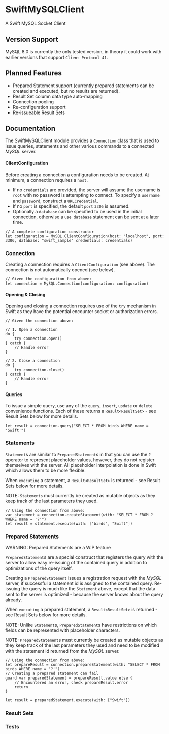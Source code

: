 # SwiftMySQLClient

A Swift MySQL Socket Client

## Version Support

MySQL 8.0 is currently the only tested version, in theory it could work with earlier versions that support `Client Protocol 41`.

## Planned Features

* Prepared Statement support (currently prepared statements can be created and executed, but no results are returned).
* Result Set column data type auto-mapping
* Connection pooling
* Re-configuration support
* Re-issueable Result Sets

## Documentation

The SwiftMySQLClient module provides a `Connection` class that is used to issue queries, statements and other various commands to a connected *MySQL* server.

#### ClientConfiguration

Before creating a connection a configuration needs to be created. At minimum, a connection requires a `host`.

* If no `credentials` are provided, the server will assume the username is `root` with no password is attempting to connect. To specify a `username` and `password`, construct a `URLCredential`.
* If no `port` is specified, the default `port` `3306` is assumed.
* Optionally a `database` can be specified to be used in the initial connection, otherwise a `use database` statement can be sent at a later time.

```
// A complete configuration constructor
let configuration = MySQL.ClientConfiguration(host: "localhost", port: 3306, database: "swift_sample" credentials: credentials)
```

### Connection

Creating a connection requires a `ClientConfiguration` (see above). The connection is not automatically opened (see below).

```
// Given the configuration from above:
let connection = MySQL.Connection(configuration: configuration)
```

#### Opening & Closing

Opening and closing a connection requires use of the `try` mechanism in Swift as they have the potential encounter socket or authorization errors.

```
// Given the connection above:

// 1. Open a connection
do {
	try connection.open()
} catch {
	// Handle error
}

// 2. Close a connection
do {
	try connection.close()
} catch {
	// Handle error
}
```

#### Queries

To issue a simple query, use any of the `query`, `insert`, `update` or `delete` convenience functions. Each of these returns a `Result<ResultSet>` - see Result Sets below for more details.

```
let result = connection.query("SELECT * FROM birds WHERE name = 'Swift'")
```

### Statements

`Statement`s are similar to `PreparedStatement`s in that you can use the `?` operator to represent placeholder values, however, they do not register themselves with the server. All placeholder interpolation is done in Swift which allows them to be more flexible.

When `executing` a statement, a `Result<ResultSet>` is returned - see Result Sets below for more details.

NOTE: `Statements` must currently be created as mutable objects as they keep track of the last parameters they used.

```
// Using the connection from above:
var statement = connection.createStatement(with: "SELECT * FROM ? WHERE name = '?'")
let result = statement.execute(with: ["birds", "Swift"])
```

### Prepared Statements

WARNING: Prepared Statements are a WIP feature

`PreparedStatement`s are a special construct that registers the query with the server to allow easy re-issuing of the contained query in addition to optimizations of the query itself.

Creating a `PreparedStatement` issues a registration request with the *MySQL* server, if successful a statement id is assigned to the contained query. Re-issuing the query is much like the `Statement` above, except that the data sent to the server is optimized - because the server knows about the query already.

When `executing` a prepared statement, a `Result<ResultSet>` is returned - see Result Sets below for more details.

NOTE: Unlike `Statement`s, `PreparedStatement`s have restrictions on which fields can be represented with placeholder characters.

NOTE: `PreparedStatement`s must currently be created as mutable objects as they keep track of the last parameters they used and need to be modified with the statement id returned from the *MySQL* server.

```
// Using the connection from above:
let prepareResult = connection.prepareStatement(with: "SELECT * FROM birds WHERE name = '?'")
// Creating a prepared statement can fail
guard var preparedStatement = prepareResult.value else {
	// Encountered an error, check prepareResult.error
	return
}

let result = preparedStatement.execute(with: ["Swift"])
```

### Result Sets
### Tests